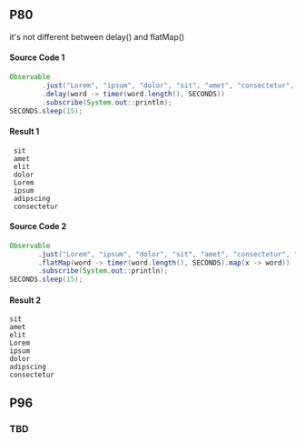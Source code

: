 ## P80
it's not different between delay() and flatMap()
 
#### Source Code 1 
```java
Observable
        .just("Lorem", "ipsum", "dolor", "sit", "amet", "consectetur", "adipscing", "elit")
        .delay(word -> timer(word.length(), SECONDS))
        .subscribe(System.out::println);
SECONDS.sleep(15);
```

#### Result 1
```
 sit
 amet
 elit
 dolor
 Lorem
 ipsum
 adipscing
 consectetur
 ```
 
#### Source Code 2
 ```java
Observable
        .just("Lorem", "ipsum", "dolor", "sit", "amet", "consectetur", "adipscing", "elit")
        .flatMap(word -> timer(word.length(), SECONDS).map(x -> word))
        .subscribe(System.out::println);
SECONDS.sleep(15);
```
 
#### Result 2
 ```
 sit
 amet
 elit
 Lorem
 ipsum
 dolor
 adipscing
 consectetur
 ```
 
 ## P96
 
 ### TBD
 
 
